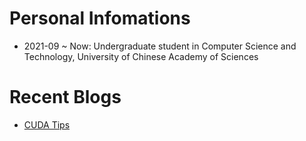 # Personal Infomations

 - 2021-09 ~ Now: Undergraduate student in Computer Science and Technology, University of Chinese Academy of Sciences

# Recent Blogs

- [CUDA Tips](./CUDA_tips.md)

